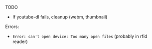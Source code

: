 TODO

* If youtube-dl fails, cleanup (webm, thumbnail)

Errors:

* `Error: can't open device: Too many open files` (probably in rfid reader)

